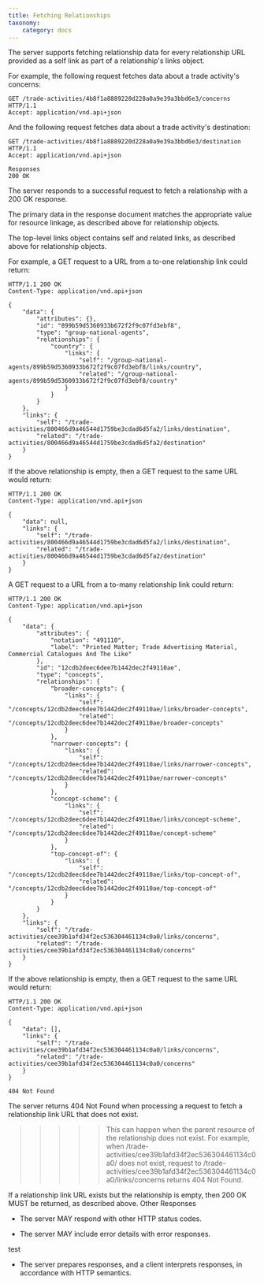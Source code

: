 ```yaml
---
title: Fetching Relationships
taxonomy:
    category: docs
---
```


The server supports fetching relationship data for every relationship URL provided as a self link as part of a relationship's links object.

For example, the following request fetches data about a trade activity's concerns:

```
GET /trade-activities/4b8f1a8889220d228a0a9e39a3bbd6e3/concerns HTTP/1.1
Accept: application/vnd.api+json
```

And the following request fetches data about a trade activity's destination:

```
GET /trade-activities/4b8f1a8889220d228a0a9e39a3bbd6e3/destination HTTP/1.1
Accept: application/vnd.api+json
```

```
Responses
200 OK
```

The server responds to a successful request to fetch a relationship with a 200 OK response.

The primary data in the response document matches the appropriate value for resource linkage, as described above for relationship objects.

The top-level links object contains self and related links, as described above for relationship objects.

For example, a GET request to a URL from a to-one relationship link could return:

```
HTTP/1.1 200 OK
Content-Type: application/vnd.api+json

{
    "data": {
        "attributes": {},
        "id": "899b59d5360933b672f2f9c07fd3ebf8",
        "type": "group-national-agents",
        "relationships": {
            "country": {
                "links": {
                    "self": "/group-national-agents/899b59d5360933b672f2f9c07fd3ebf8/links/country",
                    "related": "/group-national-agents/899b59d5360933b672f2f9c07fd3ebf8/country"
                }
            }
        }
    },
    "links": {
        "self": "/trade-activities/800466d9a46544d1759be3cdad6d5fa2/links/destination",
        "related": "/trade-activities/800466d9a46544d1759be3cdad6d5fa2/destination"
    }
}
```

If the above relationship is empty, then a GET request to the same URL would return:

```
HTTP/1.1 200 OK
Content-Type: application/vnd.api+json

{
    "data": null,
    "links": {
        "self": "/trade-activities/800466d9a46544d1759be3cdad6d5fa2/links/destination",
        "related": "/trade-activities/800466d9a46544d1759be3cdad6d5fa2/destination"
    }
}
```

A GET request to a URL from a to-many relationship link could return:

```
HTTP/1.1 200 OK
Content-Type: application/vnd.api+json

{
    "data": {
        "attributes": {
            "notation": "491110",
            "label": "Printed Matter; Trade Advertising Material, Commercial Catalogues And The Like"
        },
        "id": "12cdb2deec6dee7b1442dec2f49110ae",
        "type": "concepts",
        "relationships": {
            "broader-concepts": {
                "links": {
                    "self": "/concepts/12cdb2deec6dee7b1442dec2f49110ae/links/broader-concepts",
                    "related": "/concepts/12cdb2deec6dee7b1442dec2f49110ae/broader-concepts"
                }
            },
            "narrower-concepts": {
                "links": {
                    "self": "/concepts/12cdb2deec6dee7b1442dec2f49110ae/links/narrower-concepts",
                    "related": "/concepts/12cdb2deec6dee7b1442dec2f49110ae/narrower-concepts"
                }
            },
            "concept-scheme": {
                "links": {
                    "self": "/concepts/12cdb2deec6dee7b1442dec2f49110ae/links/concept-scheme",
                    "related": "/concepts/12cdb2deec6dee7b1442dec2f49110ae/concept-scheme"
                }
            },
            "top-concept-of": {
                "links": {
                    "self": "/concepts/12cdb2deec6dee7b1442dec2f49110ae/links/top-concept-of",
                    "related": "/concepts/12cdb2deec6dee7b1442dec2f49110ae/top-concept-of"
                }
            }
        }
    },
    "links": {
        "self": "/trade-activities/cee39b1afd34f2ec536304461134c0a0/links/concerns",
        "related": "/trade-activities/cee39b1afd34f2ec536304461134c0a0/concerns"
    }
}
```

If the above relationship is empty, then a GET request to the same URL would return:

```
HTTP/1.1 200 OK
Content-Type: application/vnd.api+json

{
    "data": [],
    "links": {
        "self": "/trade-activities/cee39b1afd34f2ec536304461134c0a0/links/concerns",
        "related": "/trade-activities/cee39b1afd34f2ec536304461134c0a0/concerns"
    }
}
```

```
404 Not Found
```

The server returns 404 Not Found when processing a request to fetch a relationship link URL that does not exist.

>>>>> This can happen when the parent resource of the relationship does not exist. For example, when /trade-activities/cee39b1afd34f2ec536304461134c0a0/ does not exist, request to /trade-activities/cee39b1afd34f2ec536304461134c0a0/links/concerns returns 404 Not Found.

If a relationship link URL exists but the relationship is empty, then 200 OK MUST be returned, as described above.
Other Responses

+ The server MAY respond with other HTTP status codes.

+ The server MAY include error details with error responses.

test
+ The server prepares responses, and a client interprets responses, in accordance with HTTP semantics.